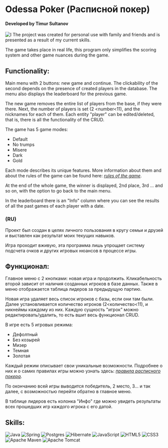 # Odessa Poker (Расписной покер)
#### Developed by Timur Sultanov
![I](https://images.midilibre.fr/api/v1/images/view/63612b611917b6293f057c1c/large/image.jpg?v=1)
The project was created for personal use with family and friends and is presented as a result of my current skills.

The game takes place in real life, this program only simplifies the scoring system and other game nuances during the game.

## **Functionality:**

Main menu with 2 buttons: new game and continue. The clickability of the second depends on the presence of created players in the database. The menu also displays the leaderboard for the previous game.

The new game removes the entire list of players from the base, if they were there. Next, the number of players is set (2 <number<11), and the nicknames for each of them. Each entity "player" can be edited/deleted, that is, there is all the functionality of the CRUD. 

The game has 5 game modes:
- Default
- No trumps
- Misere
- Dark
- Gold

Each mode describes its unique features. More information about them and about the rules of the game can be found here: *[rules of the game](https://ru.wikipedia.org/wiki/%D0%9E%D0%B4%D0%B5%D1%81%D1%81%D0%BA%D0%B8%D0%B9_%D0%BF%D0%BE%D0%BA%D0%B5%D1%80#%D0%A1%D0%BF%D0%B5%D1%86%D0%B8%D0%B0%D0%BB%D1%8C%D0%BD%D1%8B%D0%B5_%D0%B8%D0%B3%D1%80%D1%8B)*. 

At the end of the whole game, the winner is displayed, 2nd place, 3rd ... and so on, with the option to go back to the main menu.

In the leaderboard there is an "Info" column where you can see the results of all the past games of each player with a date.

### (RU)
Проект был создан в целях личного пользования в кругу семьи и друзей и выставлен как результат моих текущих навыков.

Игра проходит вживую, эта программа лишь упрощает систему подсчета очков и других игровых нюансов в процессе игры.

## Функционал:

Главное меню с 2 кнопками: новая игра и продолжить. Кликабельность второй зависит от наличия созданных игроков в базе данных. Также в меню отображается таблица лидеров за предыдущую партию.

Новая игра удаляет весь список игроков с базы, если они там были. Далее установливается количество игроков (2<количество<11), и никнеймы каждому из них. Каждую сущность "игрок" можно редактировать/удалить, то есть вшит весь функционал CRUD. 

В игре есть 5 игровых режима:
- Дефолтный
- Без козырей
- Мизер
- Темная
- Золотая

Каждый режим описывает свои уникальные возможности. Подробнее о них и о самих правилах игры можно узнать здесь: *[правила расписного покера](https://ru.wikipedia.org/wiki/%D0%9E%D0%B4%D0%B5%D1%81%D1%81%D0%BA%D0%B8%D0%B9_%D0%BF%D0%BE%D0%BA%D0%B5%D1%80#%D0%A1%D0%BF%D0%B5%D1%86%D0%B8%D0%B0%D0%BB%D1%8C%D0%BD%D1%8B%D0%B5_%D0%B8%D0%B3%D1%80%D1%8B)*. 

По окончанию всей игры выводится победитель, 2 место, 3... и так далее, с возможностью перейти обратно в главное меню.

В таблице лидеров есть колонка "Инфо" где можно увидеть результаты всех прошедших игр каждого игрока с его датой.

## Skills:

![Java](https://img.shields.io/badge/java-%23ED8B00.svg?style=for-the-badge&logo=openjdk&logoColor=white)  ![Spring](https://img.shields.io/badge/spring-%236DB33F.svg?style=for-the-badge&logo=spring&logoColor=white)  ![Postgres](https://img.shields.io/badge/postgres-%23316192.svg?style=for-the-badge&logo=postgresql&logoColor=white)  ![Hibernate](https://img.shields.io/badge/Hibernate-59666C?style=for-the-badge&logo=Hibernate&logoColor=white)  ![JavaScript](https://img.shields.io/badge/javascript-%23323330.svg?style=for-the-badge&logo=javascript&logoColor=%23F7DF1E)  ![HTML5](https://img.shields.io/badge/html5-%23E34F26.svg?style=for-the-badge&logo=html5&logoColor=white)  ![CSS3](https://img.shields.io/badge/css3-%231572B6.svg?style=for-the-badge&logo=css3&logoColor=white)  ![Apache Maven](https://img.shields.io/badge/Apache%20Maven-C71A36?style=for-the-badge&logo=Apache%20Maven&logoColor=white)  ![Apache Tomcat](https://img.shields.io/badge/apache%20tomcat-%23F8DC75.svg?style=for-the-badge&logo=apache-tomcat&logoColor=black)
